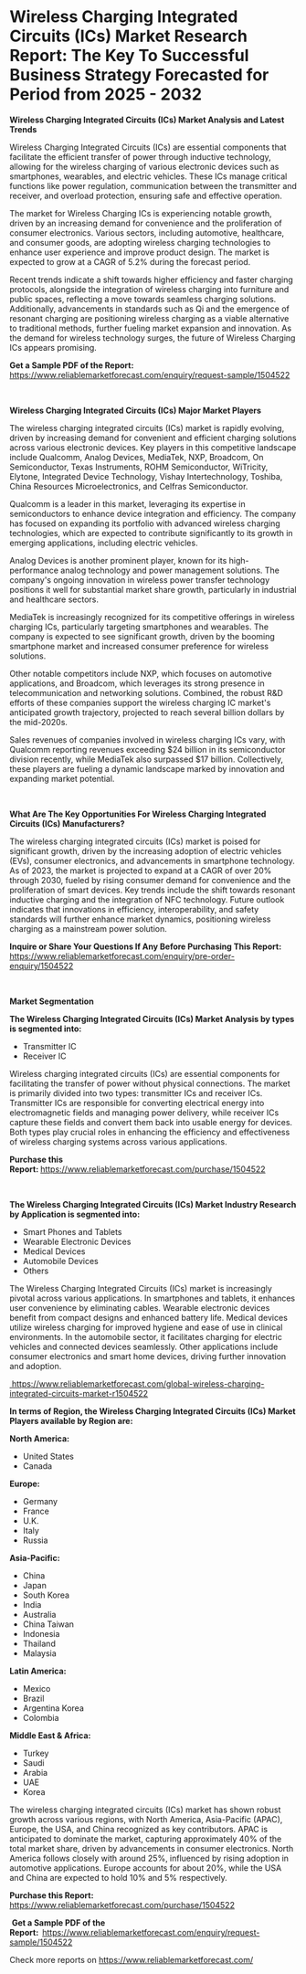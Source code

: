 <p><h1>Wireless Charging Integrated Circuits (ICs) Market Research Report: The Key To Successful Business Strategy Forecasted for Period from 2025 - 2032</h1></p><p><strong>Wireless Charging Integrated Circuits (ICs) Market Analysis and Latest Trends</strong></p>
<p><p>Wireless Charging Integrated Circuits (ICs) are essential components that facilitate the efficient transfer of power through inductive technology, allowing for the wireless charging of various electronic devices such as smartphones, wearables, and electric vehicles. These ICs manage critical functions like power regulation, communication between the transmitter and receiver, and overload protection, ensuring safe and effective operation.</p><p>The market for Wireless Charging ICs is experiencing notable growth, driven by an increasing demand for convenience and the proliferation of consumer electronics. Various sectors, including automotive, healthcare, and consumer goods, are adopting wireless charging technologies to enhance user experience and improve product design. The market is expected to grow at a CAGR of 5.2% during the forecast period.</p><p>Recent trends indicate a shift towards higher efficiency and faster charging protocols, alongside the integration of wireless charging into furniture and public spaces, reflecting a move towards seamless charging solutions. Additionally, advancements in standards such as Qi and the emergence of resonant charging are positioning wireless charging as a viable alternative to traditional methods, further fueling market expansion and innovation. As the demand for wireless technology surges, the future of Wireless Charging ICs appears promising.</p></p>
<p><strong>Get a Sample PDF of the Report:&nbsp;</strong> <a href="https://www.reliablemarketforecast.com/enquiry/request-sample/1504522?utm_campaign=2272&utm_medium=2&utm_source=Github&utm_content=ia&utm_term=12022025&utm_id=wireless-charging-integrated-circuits-ics">https://www.reliablemarketforecast.com/enquiry/request-sample/1504522</a></p>
<p>&nbsp;</p>
<p><strong>Wireless Charging Integrated Circuits (ICs) Major Market Players</strong></p>
<p><p>The wireless charging integrated circuits (ICs) market is rapidly evolving, driven by increasing demand for convenient and efficient charging solutions across various electronic devices. Key players in this competitive landscape include Qualcomm, Analog Devices, MediaTek, NXP, Broadcom, On Semiconductor, Texas Instruments, ROHM Semiconductor, WiTricity, Elytone, Integrated Device Technology, Vishay Intertechnology, Toshiba, China Resources Microelectronics, and Celfras Semiconductor.</p><p>Qualcomm is a leader in this market, leveraging its expertise in semiconductors to enhance device integration and efficiency. The company has focused on expanding its portfolio with advanced wireless charging technologies, which are expected to contribute significantly to its growth in emerging applications, including electric vehicles.</p><p>Analog Devices is another prominent player, known for its high-performance analog technology and power management solutions. The company's ongoing innovation in wireless power transfer technology positions it well for substantial market share growth, particularly in industrial and healthcare sectors.</p><p>MediaTek is increasingly recognized for its competitive offerings in wireless charging ICs, particularly targeting smartphones and wearables. The company is expected to see significant growth, driven by the booming smartphone market and increased consumer preference for wireless solutions.</p><p>Other notable competitors include NXP, which focuses on automotive applications, and Broadcom, which leverages its strong presence in telecommunication and networking solutions. Combined, the robust R&D efforts of these companies support the wireless charging IC market's anticipated growth trajectory, projected to reach several billion dollars by the mid-2020s.</p><p>Sales revenues of companies involved in wireless charging ICs vary, with Qualcomm reporting revenues exceeding $24 billion in its semiconductor division recently, while MediaTek also surpassed $17 billion. Collectively, these players are fueling a dynamic landscape marked by innovation and expanding market potential.</p></p>
<p>&nbsp;</p>
<p><strong>What Are The Key Opportunities For Wireless Charging Integrated Circuits (ICs) Manufacturers?</strong></p>
<p><p>The wireless charging integrated circuits (ICs) market is poised for significant growth, driven by the increasing adoption of electric vehicles (EVs), consumer electronics, and advancements in smartphone technology. As of 2023, the market is projected to expand at a CAGR of over 20% through 2030, fueled by rising consumer demand for convenience and the proliferation of smart devices. Key trends include the shift towards resonant inductive charging and the integration of NFC technology. Future outlook indicates that innovations in efficiency, interoperability, and safety standards will further enhance market dynamics, positioning wireless charging as a mainstream power solution.</p></p>
<p><strong>Inquire or Share Your Questions If Any Before Purchasing This Report:</strong> <a href="https://www.reliablemarketforecast.com/enquiry/pre-order-enquiry/1504522?utm_campaign=2272&utm_medium=2&utm_source=Github&utm_content=ia&utm_term=12022025&utm_id=wireless-charging-integrated-circuits-ics">https://www.reliablemarketforecast.com/enquiry/pre-order-enquiry/1504522</a></p>
<p>&nbsp;</p>
<p><strong>Market Segmentation</strong></p>
<p><strong>The Wireless Charging Integrated Circuits (ICs) Market Analysis by types is segmented into:</strong></p>
<p><ul><li>Transmitter IC</li><li>Receiver IC</li></ul></p>
<p><p>Wireless charging integrated circuits (ICs) are essential components for facilitating the transfer of power without physical connections. The market is primarily divided into two types: transmitter ICs and receiver ICs. Transmitter ICs are responsible for converting electrical energy into electromagnetic fields and managing power delivery, while receiver ICs capture these fields and convert them back into usable energy for devices. Both types play crucial roles in enhancing the efficiency and effectiveness of wireless charging systems across various applications.</p></p>
<p><strong>Purchase this Report:&nbsp;</strong><a href="https://www.reliablemarketforecast.com/purchase/1504522?utm_campaign=2272&utm_medium=2&utm_source=Github&utm_content=ia&utm_term=12022025&utm_id=wireless-charging-integrated-circuits-ics">https://www.reliablemarketforecast.com/purchase/1504522</a></p>
<p>&nbsp;</p>
<p><strong>The Wireless Charging Integrated Circuits (ICs) Market Industry Research by Application is segmented into:</strong></p>
<p><ul><li>Smart Phones and Tablets</li><li>Wearable Electronic Devices</li><li>Medical Devices</li><li>Automobile Devices</li><li>Others</li></ul></p>
<p><p>The Wireless Charging Integrated Circuits (ICs) market is increasingly pivotal across various applications. In smartphones and tablets, it enhances user convenience by eliminating cables. Wearable electronic devices benefit from compact designs and enhanced battery life. Medical devices utilize wireless charging for improved hygiene and ease of use in clinical environments. In the automobile sector, it facilitates charging for electric vehicles and connected devices seamlessly. Other applications include consumer electronics and smart home devices, driving further innovation and adoption.</p></p>
<p><a href="https://www.reliablemarketforecast.com/global-wireless-charging-integrated-circuits-market-r1504522?utm_campaign=2272&utm_medium=2&utm_source=Github&utm_content=ia&utm_term=12022025&utm_id=wireless-charging-integrated-circuits-ics">&nbsp;https://www.reliablemarketforecast.com/global-wireless-charging-integrated-circuits-market-r1504522</a></p>
<p><strong>In terms of Region, the Wireless Charging Integrated Circuits (ICs) Market Players available by Region are:</strong></p>
<p>
    <p> <strong> North America: </strong>
        <ul>
            <li>United States</li>
            <li>Canada</li>
        </ul>
        </p> 
    <p> <strong> Europe: </strong>
        <ul>
            <li>Germany</li>
            <li>France</li>
            <li>U.K.</li>
            <li>Italy</li>
            <li>Russia</li>
        </ul>
        </p> 
    <p> <strong> Asia-Pacific: </strong>
        <ul>
            <li>China</li>
            <li>Japan</li>
            <li>South Korea</li>
            <li>India</li>
            <li>Australia</li>
            <li>China Taiwan</li>
            <li>Indonesia</li>
            <li>Thailand</li>
            <li>Malaysia</li>
        </ul>
        </p> 
    <p> <strong> Latin America: </strong>
        <ul>
            <li>Mexico</li>
            <li>Brazil</li>
            <li>Argentina Korea</li>
            <li>Colombia</li>
        </ul>
        </p> 
    <p> <strong> Middle East & Africa: </strong>
        <ul>
            <li>Turkey</li>
            <li>Saudi</li>
            <li>Arabia</li>
            <li>UAE</li>
            <li>Korea</li>
        </ul>
    </p>
    </p>
<p><p>The wireless charging integrated circuits (ICs) market has shown robust growth across various regions, with North America, Asia-Pacific (APAC), Europe, the USA, and China recognized as key contributors. APAC is anticipated to dominate the market, capturing approximately 40% of the total market share, driven by advancements in consumer electronics. North America follows closely with around 25%, influenced by rising adoption in automotive applications. Europe accounts for about 20%, while the USA and China are expected to hold 10% and 5% respectively.</p></p>
<p><strong>Purchase this Report: </strong><a href="https://www.reliablemarketforecast.com/purchase/1504522?utm_campaign=2272&utm_medium=2&utm_source=Github&utm_content=ia&utm_term=12022025&utm_id=wireless-charging-integrated-circuits-ics">https://www.reliablemarketforecast.com/purchase/1504522</a></p>
<p>&nbsp;<strong>Get a Sample PDF of the Report:&nbsp;&nbsp;</strong><a href="https://www.reliablemarketforecast.com/enquiry/request-sample/1504522?utm_campaign=2272&utm_medium=2&utm_source=Github&utm_content=ia&utm_term=12022025&utm_id=wireless-charging-integrated-circuits-ics">https://www.reliablemarketforecast.com/enquiry/request-sample/1504522</a></p>
<p><strong></strong></p>
<p>Check more reports on <a href="https://www.reliablemarketforecast.com/?utm_campaign=2272&utm_medium=2&utm_source=Github&utm_content=ia&utm_term=12022025&utm_id=wireless-charging-integrated-circuits-ics">https://www.reliablemarketforecast.com/</a></p>